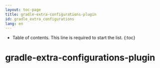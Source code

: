 ```yaml
---
layout: toc-page
title: gradle-extra-configurations-plugin
id: gradle_extra_configurations
lang: en
---
```


* Table of contents. This line is required to start the list.
{:toc}

# gradle-extra-configurations-plugin
